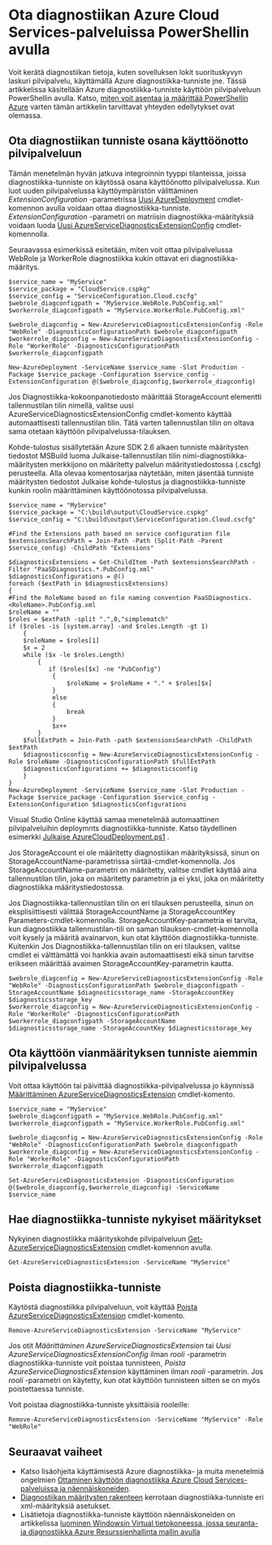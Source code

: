 <properties
    pageTitle="Ota käyttöön PowerShellin Azure pilvipalveluihin diagnostiikka | Microsoft Azure"
    description="Opi ottamaan diagnostiikkaa pilvipalveluihin PowerShellin avulla"
    services="cloud-services"
    documentationCenter=".net"
    authors="Thraka"
    manager="timlt"
    editor=""/>

<tags
    ms.service="cloud-services"
    ms.workload="tbd"
    ms.tgt_pltfrm="na"
    ms.devlang="dotnet"
    ms.topic="article"
    ms.date="09/06/2016"
    ms.author="adegeo"/>


# <a name="enable-diagnostics-in-azure-cloud-services-using-powershell"></a>Ota diagnostiikan Azure Cloud Services-palveluissa PowerShellin avulla

Voit kerätä diagnostiikan tietoja, kuten sovelluksen lokit suorituskyvyn laskuri pilvipalvelu, käyttämällä Azure diagnostiikka-tunniste jne. Tässä artikkelissa käsitellään Azure diagnostiikka-tunniste käyttöön pilvipalveluun PowerShellin avulla.  Katso, [miten voit asentaa ja määrittää PowerShellin Azure](../powershell-install-configure.md) varten tämän artikkelin tarvittavat yhteyden edellytykset ovat olemassa.

## <a name="enable-diagnostics-extension-as-part-of-deploying-a-cloud-service"></a>Ota diagnostiikan tunniste osana käyttöönotto pilvipalveluun

Tämän menetelmän hyvän jatkuva integroinnin tyyppi tilanteissa, joissa diagnostiikka-tunniste on käytössä osana käyttöönotto pilvipalvelussa. Kun luot uuden pilvipalvelussa käyttöympäristön välittäminen *ExtensionConfiguration* -parametrissa [Uusi AzureDeployment](https://msdn.microsoft.com/library/azure/mt589089.aspx) cmdlet-komennon avulla voidaan ottaa diagnostiikka-tunniste. *ExtensionConfiguration* -parametri on matriisin diagnostiikka-määrityksiä voidaan luoda [Uusi AzureServiceDiagnosticsExtensionConfig](https://msdn.microsoft.com/library/azure/mt589168.aspx) cmdlet-komennolla.

Seuraavassa esimerkissä esitetään, miten voit ottaa pilvipalvelussa WebRole ja WorkerRole diagnostiikka kukin ottavat eri diagnostiikka-määritys.

    $service_name = "MyService"
    $service_package = "CloudService.cspkg"
    $service_config = "ServiceConfiguration.Cloud.cscfg"
    $webrole_diagconfigpath = "MyService.WebRole.PubConfig.xml"
    $workerrole_diagconfigpath = "MyService.WorkerRole.PubConfig.xml"

    $webrole_diagconfig = New-AzureServiceDiagnosticsExtensionConfig -Role "WebRole" -DiagnosticsConfigurationPath $webrole_diagconfigpath
    $workerrole_diagconfig = New-AzureServiceDiagnosticsExtensionConfig -Role "WorkerRole" -DiagnosticsConfigurationPath $workerrole_diagconfigpath

    New-AzureDeployment -ServiceName $service_name -Slot Production -Package $service_package -Configuration $service_config -ExtensionConfiguration @($webrole_diagconfig,$workerrole_diagconfig)

Jos Diagnostiikka-kokoonpanotiedosto määrittää StorageAccount elementti tallennustilan tilin nimellä, valitse uusi AzureServiceDiagnosticsExtensionConfig cmdlet-komento käyttää automaattisesti tallennustilan tilin. Tätä varten tallennustilan tilin on oltava sama otetaan käyttöön pilvipalvelussa-tilauksen.

Kohde-tulostus sisällytetään Azure SDK 2.6 alkaen tunniste määritysten tiedostot MSBuild luoma Julkaise-tallennustilan tilin nimi-diagnostiikka-määritysten merkkijono on määritetty palvelun määritystiedostossa (.cscfg) perusteella. Alla olevaa komentosarjaa näytetään, miten jäsentää tunniste määritysten tiedostot Julkaise kohde-tulostus ja diagnostiikka-tunniste kunkin roolin määrittäminen käyttöönotossa pilvipalvelussa.

    $service_name = "MyService"
    $service_package = "C:\build\output\CloudService.cspkg"
    $service_config = "C:\build\output\ServiceConfiguration.Cloud.cscfg"

    #Find the Extensions path based on service configuration file
    $extensionsSearchPath = Join-Path -Path (Split-Path -Parent $service_config) -ChildPath "Extensions"

    $diagnosticsExtensions = Get-ChildItem -Path $extensionsSearchPath -Filter "PaaSDiagnostics.*.PubConfig.xml"
    $diagnosticsConfigurations = @()
    foreach ($extPath in $diagnosticsExtensions)
    {
    #Find the RoleName based on file naming convention PaaSDiagnostics.<RoleName>.PubConfig.xml
    $roleName = ""
    $roles = $extPath -split ".",0,"simplematch"
    if ($roles -is [system.array] -and $roles.Length -gt 1)
        {
        $roleName = $roles[1]
        $x = 2
        while ($x -le $roles.Length)
            {
               if ($roles[$x] -ne "PubConfig")
                {
                    $roleName = $roleName + "." + $roles[$x]
                }
                else
                {
                    break
                }
                $x++
            }
        $fullExtPath = Join-Path -path $extensionsSearchPath -ChildPath $extPath
        $diagnosticsconfig = New-AzureServiceDiagnosticsExtensionConfig -Role $roleName -DiagnosticsConfigurationPath $fullExtPath
        $diagnosticsConfigurations += $diagnosticsconfig
        }
    }
    New-AzureDeployment -ServiceName $service_name -Slot Production -Package $service_package -Configuration $service_config -ExtensionConfiguration $diagnosticsConfigurations

Visual Studio Online käyttää samaa menetelmää automaattinen pilvipalveluihin deploymnts diagnostiikka-tunniste. Katso täydellinen esimerkki [Julkaise AzureCloudDeployment.ps1](https://github.com/Microsoft/vso-agent-tasks/blob/master/Tasks/AzureCloudPowerShellDeployment/Publish-AzureCloudDeployment.ps1) .

Jos StorageAccount ei ole määritetty diagnostiikan määrityksissä, sinun on StorageAccountName-parametrissa siirtää-cmdlet-komennolla. Jos StorageAccountName-parametri on määritetty, valitse cmdlet käyttää aina tallennustilan tilin, joka on määritetty parametrin ja ei yksi, joka on määritetty diagnostiikka määritystiedostossa.

Jos Diagnostiikka-tallennustilan tilin on eri tilauksen perusteella, sinun on eksplisiittisesti välittää StorageAccountName ja StorageAccountKey Parameters-cmdlet-komennolla. StorageAccountKey-parametria ei tarvita, kun diagnostiikka tallennustilan-tili on saman tilauksen-cmdlet-komennolla voit kysely ja määritä avainarvon, kun otat käyttöön diagnostiikka-tunniste. Kuitenkin Jos Diagnostiikka-tallennustilan tilin on eri tilauksen, valitse cmdlet ei välttämättä voi hankkia avain automaattisesti eikä sinun tarvitse erikseen määrittää avaimen StorageAccountKey-parametrin kautta.

    $webrole_diagconfig = New-AzureServiceDiagnosticsExtensionConfig -Role "WebRole" -DiagnosticsConfigurationPath $webrole_diagconfigpath -StorageAccountName $diagnosticsstorage_name -StorageAccountKey $diagnosticsstorage_key
    $workerrole_diagconfig = New-AzureServiceDiagnosticsExtensionConfig -Role "WorkerRole" -DiagnosticsConfigurationPath $workerrole_diagconfigpath -StorageAccountName $diagnosticsstorage_name -StorageAccountKey $diagnosticsstorage_key


## <a name="enable-diagnostics-extension-on-an-existing-cloud-service"></a>Ota käyttöön vianmäärityksen tunniste aiemmin pilvipalvelussa

Voit ottaa käyttöön tai päivittää diagnostiikka-pilvipalvelussa jo käynnissä [Määrittäminen AzureServiceDiagnosticsExtension](https://msdn.microsoft.com/library/azure/mt589140.aspx) cmdlet-komento.


    $service_name = "MyService"
    $webrole_diagconfigpath = "MyService.WebRole.PubConfig.xml"
    $workerrole_diagconfigpath = "MyService.WorkerRole.PubConfig.xml"

    $webrole_diagconfig = New-AzureServiceDiagnosticsExtensionConfig -Role "WebRole" -DiagnosticsConfigurationPath $webrole_diagconfigpath
    $workerrole_diagconfig = New-AzureServiceDiagnosticsExtensionConfig -Role "WorkerRole" -DiagnosticsConfigurationPath $workerrole_diagconfigpath

    Set-AzureServiceDiagnosticsExtension -DiagnosticsConfiguration @($webrole_diagconfig,$workerrole_diagconfig) -ServiceName $service_name


## <a name="get-current-diagnostics-extension-configuration"></a>Hae diagnostiikka-tunniste nykyiset määritykset
Nykyinen diagnostiikka määrityskohde pilvipalveluun [Get-AzureServiceDiagnosticsExtension](https://msdn.microsoft.com/library/azure/mt589204.aspx) cmdlet-komennon avulla.

    Get-AzureServiceDiagnosticsExtension -ServiceName "MyService"

## <a name="remove-diagnostics-extension"></a>Poista diagnostiikka-tunniste
Käytöstä diagnostiikka pilvipalveluun, voit käyttää [Poista AzureServiceDiagnosticsExtension](https://msdn.microsoft.com/library/azure/mt589183.aspx) cmdlet-komento.

    Remove-AzureServiceDiagnosticsExtension -ServiceName "MyService"

Jos otit *Määrittäminen AzureServiceDiagnosticsExtension* tai *Uusi AzureServiceDiagnosticsExtensionConfig* ilman *rooli* -parametrin diagnostiikka-tunniste voit poistaa tunnisteen, *Poista AzureServiceDiagnosticsExtension* käyttäminen ilman *rooli* -parametrin. Jos *rooli* -parametri on käytetty, kun otat käyttöön tunnisteen sitten se on myös poistettaessa tunniste.

Voit poistaa diagnostiikka-tunniste yksittäisiä rooleille:

    Remove-AzureServiceDiagnosticsExtension -ServiceName "MyService" -Role "WebRole"


## <a name="next-steps"></a>Seuraavat vaiheet

- Katso lisäohjeita käyttämisestä Azure diagnostiikka- ja muita menetelmiä ongelmien [Ottaminen käyttöön diagnostiikka Azure Cloud Services-palveluissa ja näennäiskoneiden](cloud-services-dotnet-diagnostics.md).
- [Diagnostiikan määritysten rakenteen](https://msdn.microsoft.com/library/azure/dn782207.aspx) kerrotaan diagnostiikka-tunniste eri xml-määrityksiä asetukset.
- Lisätietoja diagnostiikka-tunniste käyttöön näennäiskoneiden on artikkelissa [luominen Windowsin Virtual tietokoneessa, jossa seuranta- ja diagnostiikka Azure Resurssienhallinta mallin avulla](../virtual-machines/virtual-machines-windows-extensions-diagnostics-template.md)  
